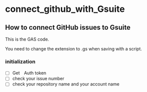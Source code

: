 # connect_github_with_Gsuite

## How to connect GitHub issues to Gsuite

This is the GAS code.

You need to change the extension to .gs when saving with a script.

### initialization
- [ ]  Get　Auth token
- [ ]  check your issue number
- [ ]  check your repository name and your account name
